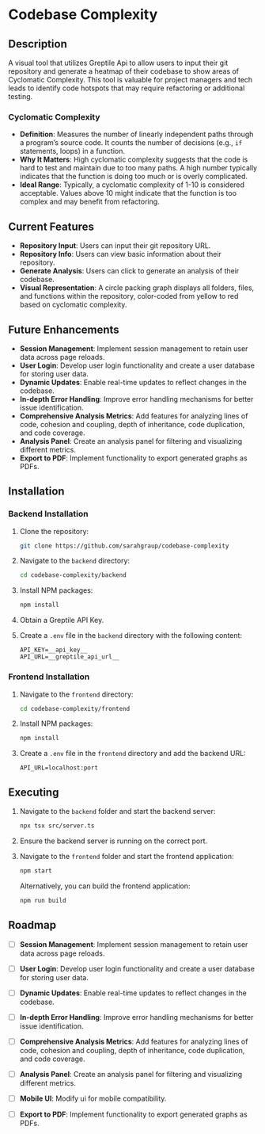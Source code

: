 # Codebase Complexity

## Description
A visual tool that utilizes Greptile Api to allow users to input their git repository and generate a heatmap of their codebase to show areas of Cyclomatic Complexity. This tool is valuable for project managers and tech leads to identify code hotspots that may require refactoring or additional testing.

### Cyclomatic Complexity
- **Definition**: Measures the number of linearly independent paths through a program’s source code. It counts the number of decisions (e.g., `if` statements, loops) in a function.
- **Why It Matters**: High cyclomatic complexity suggests that the code is hard to test and maintain due to too many paths. A high number typically indicates that the function is doing too much or is overly complicated.
- **Ideal Range**: Typically, a cyclomatic complexity of 1-10 is considered acceptable. Values above 10 might indicate that the function is too complex and may benefit from refactoring.

## Current Features
- **Repository Input**: Users can input their git repository URL.
- **Repository Info**: Users can view basic information about their repository.
- **Generate Analysis**: Users can click to generate an analysis of their codebase.
- **Visual Representation**: A circle packing graph displays all folders, files, and functions within the repository, color-coded from yellow to red based on cyclomatic complexity.

## Future Enhancements
- **Session Management**: Implement session management to retain user data across page reloads.
- **User Login**: Develop user login functionality and create a user database for storing user data.
- **Dynamic Updates**: Enable real-time updates to reflect changes in the codebase.
- **In-depth Error Handling**: Improve error handling mechanisms for better issue identification.
- **Comprehensive Analysis Metrics**: Add features for analyzing lines of code, cohesion and coupling, depth of inheritance, code duplication, and code coverage.
- **Analysis Panel**: Create an analysis panel for filtering and visualizing different metrics.
- **Export to PDF**: Implement functionality to export generated graphs as PDFs.

## Installation

### Backend Installation

1. Clone the repository:
   ```bash
   git clone https://github.com/sarahgraup/codebase-complexity
   ```

2. Navigate to the `backend` directory:
   ```bash
   cd codebase-complexity/backend
   ```

3. Install NPM packages:
   ```bash
   npm install
   ```

4. Obtain a Greptile API Key.

5. Create a `.env` file in the `backend` directory with the following content:
   ```env
   API_KEY=__api_key__
   API_URL=__greptile_api_url__
   ```

### Frontend Installation

1. Navigate to the `frontend` directory:
   ```bash
   cd codebase-complexity/frontend
   ```

2. Install NPM packages:
   ```bash
   npm install
   ```

3. Create a `.env` file in the `frontend` directory and add the backend URL:
   ```env
   API_URL=localhost:port
   ```

## Executing

1. Navigate to the `backend` folder and start the backend server:
   ```bash
   npx tsx src/server.ts
   ```

2. Ensure the backend server is running on the correct port.

3. Navigate to the `frontend` folder and start the frontend application:
   ```bash
   npm start
   ```

   Alternatively, you can build the frontend application:
   ```bash
   npm run build
   ```

## Roadmap

- [ ] **Session Management**: Implement session management to retain user data across page reloads.
- [ ] **User Login**: Develop user login functionality and create a user database for storing user data.
- [ ] **Dynamic Updates**: Enable real-time updates to reflect changes in the codebase.
- [ ] **In-depth Error Handling**: Improve error handling mechanisms for better issue identification.
- [ ] **Comprehensive Analysis Metrics**: Add features for analyzing lines of code, cohesion and coupling, depth of inheritance, code duplication, and code coverage.
- [ ] **Analysis Panel**: Create an analysis panel for filtering and visualizing different metrics.
- [ ] **Mobile UI**: Modify ui for mobile compatibility.
- [ ] **Export to PDF**: Implement functionality to export generated graphs as PDFs.

